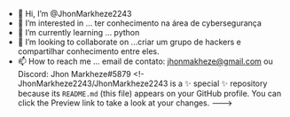 - 👋 Hi, I’m @JhonMarkheze2243
- 👀 I’m interested in ... ter conhecimento na área de cybersegurança
- 🌱 I’m currently learning ... python
- 💞️ I’m looking to collaborate on ...criar um grupo de hackers e compartilhar conhecimento entre eles.
- 📫 How to reach me  ... email de contato: jhonmakheze@gmail.com ou Discord: Jhon Markheze#5879
<!-
JhonMarkheze2243/JhonMarkheze2243 is a ✨ special ✨ repository because its `README.md` (this file) appears on your GitHub profile.
You can click the Preview link to take a look at your changes.
--->

